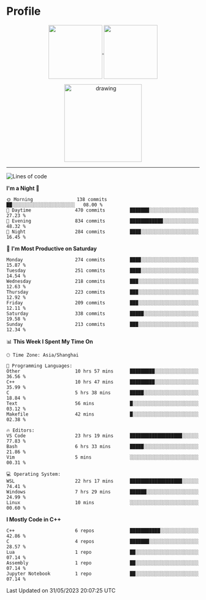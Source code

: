 # Profile

<p align="center">
  <a href="https://github.com/SourVoice">
    <img
      align="center"
      height="140em"
      src="https://github-readme-stats.vercel.app/api?username=SourVoice&show_icons=true&include_all_commits=true&count_private=true&theme=tokyonight"
    />
  </a>
  <a href="https://github.com/SourVoice">
    <img
      align="center"
      height="140em"
      src="https://github-readme-stats.vercel.app/api/top-langs/?username=SourVoice&show_icons=true&include_all_commits=true&count_private=true&layout=compact&theme=tokyonight"
    />
  </a>
</p>

<p align="center">
   <a href="https://github.com/SourVoice">
    <img
      align="center"
      height="202em"
      alt="drawing"
      src="https://activity-graph.herokuapp.com/graph?username=SourVoice&theme=react-dark"
    />
  </a>
</p>

---
<!--START_SECTION:waka-->
![Lines of code](https://img.shields.io/badge/From%20Hello%20World%20I%27ve%20Written-1.6%20million%20lines%20of%20code-blue)

**I'm a Night 🦉** 

```text
🌞 Morning                138 commits         ██░░░░░░░░░░░░░░░░░░░░░░░   08.00 % 
🌆 Daytime                470 commits         ███████░░░░░░░░░░░░░░░░░░   27.23 % 
🌃 Evening                834 commits         ████████████░░░░░░░░░░░░░   48.32 % 
🌙 Night                  284 commits         ████░░░░░░░░░░░░░░░░░░░░░   16.45 % 
```
📅 **I'm Most Productive on Saturday** 

```text
Monday                   274 commits         ████░░░░░░░░░░░░░░░░░░░░░   15.87 % 
Tuesday                  251 commits         ████░░░░░░░░░░░░░░░░░░░░░   14.54 % 
Wednesday                218 commits         ███░░░░░░░░░░░░░░░░░░░░░░   12.63 % 
Thursday                 223 commits         ███░░░░░░░░░░░░░░░░░░░░░░   12.92 % 
Friday                   209 commits         ███░░░░░░░░░░░░░░░░░░░░░░   12.11 % 
Saturday                 338 commits         █████░░░░░░░░░░░░░░░░░░░░   19.58 % 
Sunday                   213 commits         ███░░░░░░░░░░░░░░░░░░░░░░   12.34 % 
```


📊 **This Week I Spent My Time On** 

```text
🕑︎ Time Zone: Asia/Shanghai

💬 Programming Languages: 
Other                    10 hrs 57 mins      █████████░░░░░░░░░░░░░░░░   36.56 % 
C++                      10 hrs 47 mins      █████████░░░░░░░░░░░░░░░░   35.99 % 
C                        5 hrs 38 mins       █████░░░░░░░░░░░░░░░░░░░░   18.84 % 
Text                     56 mins             █░░░░░░░░░░░░░░░░░░░░░░░░   03.12 % 
Makefile                 42 mins             █░░░░░░░░░░░░░░░░░░░░░░░░   02.38 % 

🔥 Editors: 
VS Code                  23 hrs 19 mins      ███████████████████░░░░░░   77.83 % 
Bash                     6 hrs 33 mins       █████░░░░░░░░░░░░░░░░░░░░   21.86 % 
Vim                      5 mins              ░░░░░░░░░░░░░░░░░░░░░░░░░   00.31 % 

💻 Operating System: 
WSL                      22 hrs 17 mins      ███████████████████░░░░░░   74.41 % 
Windows                  7 hrs 29 mins       ██████░░░░░░░░░░░░░░░░░░░   24.99 % 
Linux                    10 mins             ░░░░░░░░░░░░░░░░░░░░░░░░░   00.60 % 
```

**I Mostly Code in C++** 

```text
C++                      6 repos             ███████████░░░░░░░░░░░░░░   42.86 % 
C                        4 repos             ███████░░░░░░░░░░░░░░░░░░   28.57 % 
Lua                      1 repo              ██░░░░░░░░░░░░░░░░░░░░░░░   07.14 % 
Assembly                 1 repo              ██░░░░░░░░░░░░░░░░░░░░░░░   07.14 % 
Jupyter Notebook         1 repo              ██░░░░░░░░░░░░░░░░░░░░░░░   07.14 % 
```




 Last Updated on 31/05/2023 20:07:25 UTC
<!--END_SECTION:waka-->
